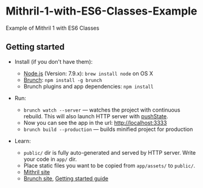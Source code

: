 # Mithril-1-with-ES6-Classes-Example
Example of Mithril 1 with ES6 Classes

## Getting started

* Install (if you don't have them):
    * [Node.js](http://nodejs.org) (Version: 7.9.x): `brew install node` on OS X
    * [Brunch](http://brunch.io): `npm install -g brunch`
    * Brunch plugins and app dependencies: `npm install`
* Run:
    * `brunch watch --server` — watches the project with continuous rebuild. This will also launch HTTP server with [pushState](https://developer.mozilla.org/en-US/docs/Web/Guide/API/DOM/Manipulating_the_browser_history).
    * Now you can see the app in the url: [http://localhost:3333](http://localhost:3333)
    * `brunch build --production` — builds minified project for production
    
* Learn:
    * `public/` dir is fully auto-generated and served by HTTP server.  Write your code in `app/` dir.
    * Place static files you want to be copied from `app/assets/` to `public/`.
    * [Mithril site](https://mithril.js.org)
    * [Brunch site](http://brunch.io), [Getting started guide](https://github.com/brunch/brunch-guide#readme)
